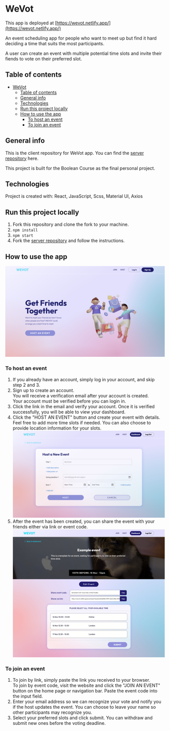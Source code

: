 # WeVot

This app is deployed at [https://wevot.netlify.app/](https://wevot.netlify.app/)

An event scheduling app for people who want to meet up but find it hard deciding a time that suits the most participants.

A user can create an event with multiple potential time slots and invite their fiends to vote on their preferred slot.

## Table of contents

- [WeVot](#wevot)
  - [Table of contents](#table-of-contents)
  - [General info](#general-info)
  - [Technologies](#technologies)
  - [Run this project locally](#run-this-project-locally)
  - [How to use the app](#how-to-use-the-app)
    - [To host an event](#to-host-an-event)
    - [To join an event](#to-join-an-event)

## General info

This is the client repository for WeVot app. You can find the [server repository](https://github.com/ning905/Wevot-server) here.

This project is built for the Boolean Course as the final personal project.

## Technologies

Project is created with:
React, JavaScript, Scss, Material UI, Axios

## Run this project locally

1. Fork this repository and clone the fork to your machine.
2. `npm install`
3. `npm start`
4. Fork the [server repository](https://github.com/ning905/Wevot-server) and follow the instructions.

## How to use the app

![home-page](readmeImg/home.png)

### To host an event

1. If you already have an account, simply log in your account, and skip step 2 and 3.
2. Sign up to create an account. </br>You will receive a verification email after your account is created. </br>Your account must be verified before you can login in.
3. Click the link in the email and verify your account. Once it is verified successfully, you will be able to view your dashboard.
4. Click the "HOST AN EVENT" button and create your event with details. Feel free to add more time slots if needed. You can also choose to provide location information for your slots.
   ![create-an-event](readmeImg/create-an-event.png)
5. After the event has been created, you can share the event with your friends either via link or event code.
   ![event-page](readmeImg/event-page.png)

### To join an event

1. To join by link, simply paste the link you received to your browser. </br>To join by event code, visit the website and click the "JOIN AN EVENT" button on the home page or navigation bar. Paste the event code into the input field.
2. Enter your email address so we can recognize your vote and notify you if the host updates the event. You can choose to leave your name so other participants may recognize you.
3. Select your preferred slots and click submit. You can withdraw and submit new ones before the voting deadline.
